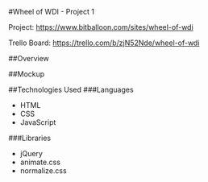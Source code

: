 #Wheel of WDI - Project 1

Project: https://www.bitballoon.com/sites/wheel-of-wdi

Trello Board: https://trello.com/b/zjN52Nde/wheel-of-wdi

##Overview

##Mockup

##Technologies Used
###Languages
- HTML
- CSS
- JavaScript

###Libraries
- jQuery
- animate.css
- normalize.css
